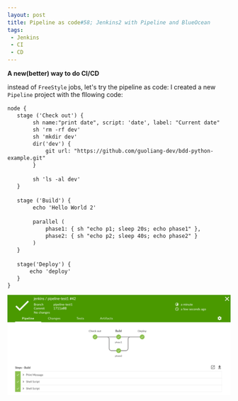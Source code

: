 ```yaml
---
layout: post 
title: Pipeline as code#58; Jenkins2 with Pipeline and BlueOcean
tags:
 - Jenkins
 - CI
 - CD
---
```


**A new(better) way to do CI/CD**

instead of `FreeStyle` jobs, let's try the pipeline as code:
I created a new `Pipeline` project with the fllowing code: 
```
node {
   stage ('Check out') {
        sh name:"print date", script: 'date', label: "Current date"
        sh 'rm -rf dev'
        sh 'mkdir dev'
        dir('dev') {
            git url: "https://github.com/guoliang-dev/bdd-python-example.git"    
        }

        sh 'ls -al dev'
   }
   
   stage ('Build') {
        echo 'Hello World 2'
        
        parallel (
            phase1: { sh "echo p1; sleep 20s; echo phase1" },
            phase2: { sh "echo p2; sleep 40s; echo phase2" }
        )
   }
   
   stage('Deploy') {
       echo 'deploy'
   }
}
```

![jenkins2-pipeline-blueocean](_resources/jenkins2-pipeline-blueocean.png)
